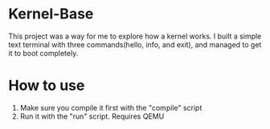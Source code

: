 # Kernel-Base
This project was a way for me to explore how a kernel works. I built a simple text terminal with three commands(hello, info, and exit), and managed to get it to boot completely.

# How to use
1. Make sure you compile it first with the "compile" script
2. Run it with the "run" script. Requires QEMU
